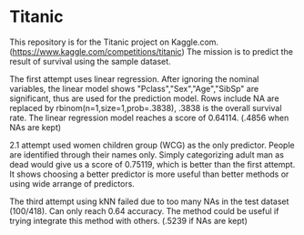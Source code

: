 # Titanic

This repository is for the Titanic project on Kaggle.com. (https://www.kaggle.com/competitions/titanic) The mission is to predict the result of survival using the sample dataset.

The first attempt uses linear regression. After ignoring the nominal variables, the linear model shows "Pclass","Sex","Age","SibSp" are significant, thus are used for the prediction model. Rows include NA are replaced by rbinom(n=1,size=1,prob=.3838), .3838 is the overall survival rate. The linear regression model reaches a score of 0.64114. (.4856 when NAs are kept)

2.1 attempt used women children group (WCG) as the only predictor. People are identified through their names only. Simply categorizing adult man as dead would give us a score of 0.75119, which is better than the first attempt. It shows choosing a better predictor is more useful than better methods or using wide arrange of predictors.

The third attempt using kNN failed due to too many NAs in the test dataset (100/418). Can only reach 0.64 accuracy. The method could be useful if trying integrate this method with others. (.5239 if NAs are kept)
